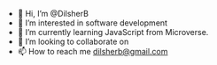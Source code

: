 - 👋 Hi, I’m @DilsherB
- 👀 I’m interested in software development 
- 🌱 I’m currently learning JavaScript from Microverse. 
- 💞️ I’m looking to collaborate on 
- 📫 How to reach me dilsherb@gmail.com

<!---
DilsherB/DilsherB is a ✨ special ✨ repository because its `README.md` (this file) appears on your GitHub profile.
You can click the Preview link to take a look at your changes.
--->
